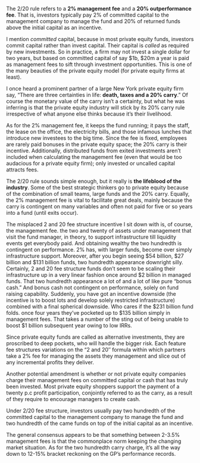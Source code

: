 <p>The 2/20 rule refers to a <strong>2% management fee</strong> and a <strong>20% outperformance fee</strong>. That is, investors typically pay 2% of committed capital to the management company to manage the fund and 20% of returned funds above the initial capital as an incentive.</p><p>I mention <em>committed</em> capital, because in most private equity funds, investors commit capital rather than invest capital. Their capital is <em>called</em> as required by new investments. So in practice, a firm may not invest a single dollar for two years, but based on committed capital of say $1b, $20m a year is paid as management fees to sift through investment opportunities. This is one of the many beauties of the private equity model (for private equity firms at least).</p><p>I once heard a prominent partner of a large New York private equity firm say, &#8220;There are three certainties in life: <strong>death, taxes and a 20% carry</strong>.&#8221; Of course the monetary value of the carry isn&#8217;t a certainty, but what he was inferring is that the private equity industry will stick by its 20% carry rule irrespective of what anyone else thinks because it&#8217;s their livelihood.</p><p>As for the 2% management fee, it keeps the fund running; it pays the staff, the lease on the office, the electricity bills, and those infamous lunches that introduce new investees to the big time. Since the fee is fixed, employees are rarely paid bonuses in the private equity space; the 20% carry is their incentive. Additionally, distributed funds from exited investments aren&#8217;t included when calculating the management fee (even that would be too audacious for a private equity firm); only invested or uncalled capital attracts fees.</p><p>The 2/20 rule sounds simple enough, but it really is <strong>the lifeblood of the industry</strong>. Some of the best strategic thinkers go to private equity because of the combination of small teams, large funds and the 20% carry. Equally, the 2% management fee is vital to facilitate great deals, mainly because the carry is contingent on many variables and often not paid for five or so years into a fund (until exits occur).</p><p>The misplaced 2 and 20 fee structure incentive I sit down with is, of course, the management fee. the two and twenty of assets under management that visit the fund manager, in theory, to support infrastructure till liquidity events get everybody paid. And obtaining wealthy the two hundredth is contingent on performance. 2% has, with larger funds, become over simply infrastructure support. Moreover, after you begin seeing $54 billion, $27 billion and $131 billion funds, two hundredth appearance downright silly. Certainly, 2 and 20 fee structure funds don&#8217;t seem to be scaling their infrastructure up in a very linear fashion once around $2 billion in managed funds. That two hundredth appearance a lot of and a lot of like pure &#8220;bonus cash.&#8221; And bonus cash not contingent on performance, solely on fund raising capability. Suddenly, you have got an incentive downside (the incentive is to boost lots and develop solely restricted infrastructure) combined with a final spherical downside. Who cares if the $231 billion fund folds. once four years they&#8217;ve pocketed up to $135 billion simply in management fees. That takes a number of the sting out of being unable to boost $1 billion subsequent year owing to low IRRs.</p><p>Since private equity funds are called as alternative investments, they are proscribed to deep pockets, who will handle the bigger risk. Each feature fee structures variations on the &#8220;2 and 20&#8243; formula within which partners take a 2% fee for managing the assets they management and slice out of any incremental profits they deliver.</p><p>Another potential amendment is whether or not private equity companies charge their management fees on committed capital or cash that has truly been invested. Most private equity shoppers support the payment of a twenty p.c profit participation, conjointly referred to as the carry, as a result of they require to encourage managers to create cash.</p><p>Under 2/20 fee structure, investors usually pay two hundredth of the committed capital to the management company to manage the fund and two hundredth of the came funds on top of the initial capital as an incentive.</p><p>The general consensus appears to be that something between 2-3.5% management fees is that the commonplace norm keeping the changing market situation. As for the two hundredth carry charge, it&#8217;s all the way down to 12-15% bracket reckoning on the GP&#8217;s performance records.</p>
